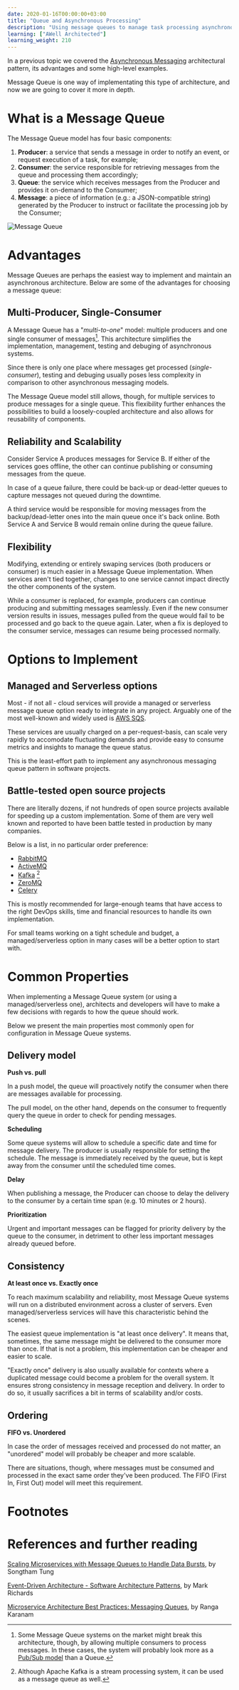 ```yaml
---
date: 2020-01-16T00:00:00+03:00
title: "Queue and Asynchronous Processing"
description: "Using message queues to manage task processing asynchronously"
learning: ["AWell Architected"]
learning_weight: 210
---
```


In a previous topic we covered the [Asynchronous Messaging](/knowledge-base/architectural-patterns/asynchronous-messaging/?utm_source=dashbird-site&utm_medium=article&utm_campaign=knowledge-base&utm_content=architectural-patterns) architectural pattern, its advantages and some high-level examples.

Message Queue is one way of implementating this type of architecture, and now we are going to cover it more in depth.

# What is a Message Queue

The Message Queue model has four basic components:

1. **Producer**: a service that sends a message in order to notify an event, or request execution of a task, for example;
1. **Consumer**: the service responsible for retrieving messages from the queue and processing them accordingly;
1. **Queue**: the service which receives messages from the Producer and provides it on-demand to the Consumer;
1. **Message**: a piece of information (e.g.: a JSON-compatible string) generated by the Producer to instruct or facilitate the processing job by the Consumer;

![Message Queue](/images/knowledge-base/architecture/message-queue.png)


# Advantages

Message Queues are perhaps the easiest way to implement and maintain an asynchronous architecture. Below are some of the advantages for choosing a message queue:


## Multi-Producer, Single-Consumer

A Message Queue has a "_multi-to-one_" model: multiple producers and one single consumer of messages[^2]. This architecture simplifies the implementation, management, testing and debuging of asynchronous systems.

Since there is only one place where messages get processed (_single-consumer_), testing and debuging usually poses less complexity in comparison to other asynchronous messaging models.

The Message Queue model still allows, though, for multiple services to produce messages for a single queue. This flexibility further enhances the possibilities to build a loosely-coupled architecture and also allows for reusability of components.


## Reliability and Scalability

Consider Service A produces messages for Service B. If either of the services goes offline, the other can continue publishing or consuming messages from the queue.

In case of a queue failure, there could be back-up or dead-letter queues to capture messages not queued during the downtime.

A third service would be responsible for moving messages from the backup/dead-letter ones into the main queue once it's back online. Both Service A and Service B would remain online during the queue failure.


## Flexibility

Modifying, extending or entirely swaping services (both producers or consumer) is much easier in a Message Queue implementation. When services aren't tied together, changes to one service cannot impact directly the other components of the system.

While a consumer is replaced, for example, producers can continue producing and submitting messages seamlessly. Even if the new consumer version results in issues, messages pulled from the queue would fail to be processed and go back to the queue again. Later, when a fix is deployed to the consumer service, messages can resume being processed normally.


# Options to Implement

## Managed and Serverless options

Most - if not all - cloud services will provide a managed or serverless message queue option ready to integrate in any project. Arguably one of the most well-known and widely used is [AWS SQS](https://aws.amazon.com/sqs/).

These services are usually charged on a per-request-basis, can scale very rapidly to accomodate fluctuating demands and provide easy to consume metrics and insights to manage the queue status.

This is the least-effort path to implement any asynchronous messaging queue pattern in software projects.


## Battle-tested open source projects

There are literally dozens, if not hundreds of open source projects available for speeding up a custom implementation. Some of them are very well known and reported to have been battle tested in production by many companies.

Below is a list, in no particular order preference:

* [RabbitMQ](https://www.rabbitmq.com/)
* [ActiveMQ](https://activemq.apache.org/)
* [Kafka](https://kafka.apache.org/) [^1]
* [ZeroMQ](https://zeromq.org/)
* [Celery](http://www.celeryproject.org/)

This is mostly recommended for large-enough teams that have access to the right DevOps skills, time and financial resources to handle its own implementation.

For small teams working on a tight schedule and budget, a managed/serverless option in many cases will be a better option to start with.


# Common Properties

When implementing a Message Queue system (or using a managed/serverless one), architects and developers will have to make a few decisions with regards to how the queue should work.

Below we present the main properties most commonly open for configuration in Message Queue systems.

## Delivery model

**Push vs. pull**

In a push model, the queue will proactively notify the consumer when there are messages available for processing.

The pull model, on the other hand, depends on the consumer to frequently query the queue in order to check for pending messages.

**Scheduling**

Some queue systems will allow to schedule a specific date and time for message delivery. The producer is usually responsible for setting the schedule. The message is immediately received by the queue, but is kept away from the consumer until the scheduled time comes.

**Delay**

When publishing a message, the Producer can choose to delay the delivery to the consumer by a certain time span (e.g. 10 minutes or 2 hours).

**Prioritization**

Urgent and important messages can be flagged for priority delivery by the queue to the consumer, in detriment to other less important messages already queued before.


## Consistency

**At least once vs. Exactly once**

To reach maximum scalability and reliability, most Message Queue systems will run on a distributed environment across a cluster of servers. Even managed/serverless services will have this characteristic behind the scenes.

The easiest queue implementation is "at least once delivery". It means that, sometimes, the same message might be delivered to the consumer more than once. If that is not a problem, this implementation can be cheaper and easier to scale.

"Exactly once" delivery is also usually available for contexts where a duplicated message could become a problem for the overall system. It ensures strong consistency in message reception and delivery. In order to do so, it usually sacrifices a bit in terms of scalability and/or costs.

## Ordering

**FIFO vs. Unordered**

In case the order of messages received and processed do not matter, an "unordered" model will probably be cheaper and more scalable.

There are situations, though, where messages must be consumed and processed in the exact same order they've been produced. The FIFO (First In, First Out) model will meet this requirement.


# Footnotes

[^1]:
    Although Apache Kafka is a stream processing system, it can be used as a message queue as well.

[^2]:
    Some Message Queue systems on the market might break this architecture, though, by allowing multiple consumers to process messages. In these cases, the system will probably look more as a [Pub/Sub model](/knowledge-base/architectural-patterns/pub-sub-messaging/?utm_source=dashbird-site&utm_medium=article&utm_campaign=knowledge-base&utm_content=architecture-and-best-practices) than a Queue.


# References and further reading

[Scaling Microservices with Message Queues to Handle Data Bursts](https://read.acloud.guru/scaling-microservices-with-message-queue-2d389be5b139), by Songtham Tung

[Event-Driven Architecture - Software Architecture Patterns](https://www.oreilly.com/library/view/software-architecture-patterns/9781491971437/ch02.html), by Mark Richards

[Microservice Architecture Best Practices: Messaging Queues](https://dzone.com/articles/microservice-architecture-best-practices-messaging), by Ranga Karanam
